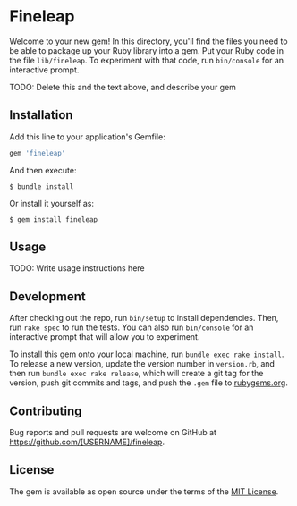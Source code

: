 # Fineleap

Welcome to your new gem! In this directory, you'll find the files you need to be able to package up your Ruby library into a gem. Put your Ruby code in the file `lib/fineleap`. To experiment with that code, run `bin/console` for an interactive prompt.

TODO: Delete this and the text above, and describe your gem

## Installation

Add this line to your application's Gemfile:

```ruby
gem 'fineleap'
```

And then execute:

    $ bundle install

Or install it yourself as:

    $ gem install fineleap

## Usage

TODO: Write usage instructions here

## Development

After checking out the repo, run `bin/setup` to install dependencies. Then, run `rake spec` to run the tests. You can also run `bin/console` for an interactive prompt that will allow you to experiment.

To install this gem onto your local machine, run `bundle exec rake install`. To release a new version, update the version number in `version.rb`, and then run `bundle exec rake release`, which will create a git tag for the version, push git commits and tags, and push the `.gem` file to [rubygems.org](https://rubygems.org).

## Contributing

Bug reports and pull requests are welcome on GitHub at https://github.com/[USERNAME]/fineleap.


## License

The gem is available as open source under the terms of the [MIT License](https://opensource.org/licenses/MIT).
